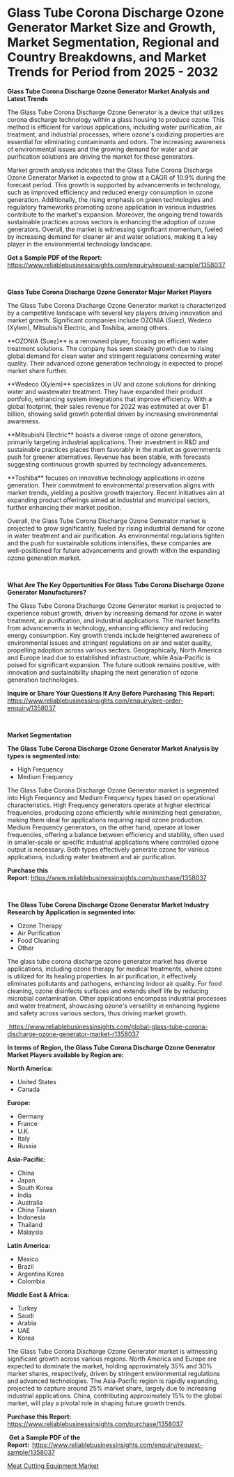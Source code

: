 <p><h1>Glass Tube Corona Discharge Ozone Generator Market Size and Growth, Market Segmentation, Regional and Country Breakdowns, and Market Trends for Period from 2025 -  2032</h1></p><p><strong>Glass Tube Corona Discharge Ozone Generator Market Analysis and Latest Trends</strong></p>
<p><p>The Glass Tube Corona Discharge Ozone Generator is a device that utilizes corona discharge technology within a glass housing to produce ozone. This method is efficient for various applications, including water purification, air treatment, and industrial processes, where ozone's oxidizing properties are essential for eliminating contaminants and odors. The increasing awareness of environmental issues and the growing demand for water and air purification solutions are driving the market for these generators.</p><p>Market growth analysis indicates that the Glass Tube Corona Discharge Ozone Generator Market is expected to grow at a CAGR of 10.9% during the forecast period. This growth is supported by advancements in technology, such as improved efficiency and reduced energy consumption in ozone generation. Additionally, the rising emphasis on green technologies and regulatory frameworks promoting ozone application in various industries contribute to the market's expansion. Moreover, the ongoing trend towards sustainable practices across sectors is enhancing the adoption of ozone generators. Overall, the market is witnessing significant momentum, fueled by increasing demand for cleaner air and water solutions, making it a key player in the environmental technology landscape.</p></p>
<p><strong>Get a Sample PDF of the Report:&nbsp;</strong> <a href="https://www.reliablebusinessinsights.com/enquiry/request-sample/1358037?utm_campaign=3000&utm_medium=2&utm_source=Github&utm_content=ia&utm_term=11042025&utm_id=glass-tube-corona-discharge-ozone-generator">https://www.reliablebusinessinsights.com/enquiry/request-sample/1358037</a></p>
<p>&nbsp;</p>
<p><strong>Glass Tube Corona Discharge Ozone Generator Major Market Players</strong></p>
<p><p>The Glass Tube Corona Discharge Ozone Generator market is characterized by a competitive landscape with several key players driving innovation and market growth. Significant companies include OZONIA (Suez), Wedeco (Xylem), Mitsubishi Electric, and Toshiba, among others.</p><p>**OZONIA (Suez)** is a renowned player, focusing on efficient water treatment solutions. The company has seen steady growth due to rising global demand for clean water and stringent regulations concerning water quality. Their advanced ozone generation technology is expected to propel market share further.</p><p>**Wedeco (Xylem)** specializes in UV and ozone solutions for drinking water and wastewater treatment. They have expanded their product portfolio, enhancing system integrations that improve efficiency. With a global footprint, their sales revenue for 2022 was estimated at over $1 billion, showing solid growth potential driven by increasing environmental awareness.</p><p>**Mitsubishi Electric** boasts a diverse range of ozone generators, primarily targeting industrial applications. Their investment in R&D and sustainable practices places them favorably in the market as governments push for greener alternatives. Revenue has been stable, with forecasts suggesting continuous growth spurred by technology advancements.</p><p>**Toshiba** focuses on innovative technology applications in ozone generation. Their commitment to environmental preservation aligns with market trends, yielding a positive growth trajectory. Recent initiatives aim at expanding product offerings aimed at industrial and municipal sectors, further enhancing their market position.</p><p>Overall, the Glass Tube Corona Discharge Ozone Generator market is projected to grow significantly, fueled by rising industrial demand for ozone in water treatment and air purification. As environmental regulations tighten and the push for sustainable solutions intensifies, these companies are well-positioned for future advancements and growth within the expanding ozone generation market.</p></p>
<p>&nbsp;</p>
<p><strong>What Are The Key Opportunities For Glass Tube Corona Discharge Ozone Generator Manufacturers?</strong></p>
<p><p>The Glass Tube Corona Discharge Ozone Generator market is projected to experience robust growth, driven by increasing demand for ozone in water treatment, air purification, and industrial applications. The market benefits from advancements in technology, enhancing efficiency and reducing energy consumption. Key growth trends include heightened awareness of environmental issues and stringent regulations on air and water quality, propelling adoption across various sectors. Geographically, North America and Europe lead due to established infrastructure, while Asia-Pacific is poised for significant expansion. The future outlook remains positive, with innovation and sustainability shaping the next generation of ozone generation technologies.</p></p>
<p><strong>Inquire or Share Your Questions If Any Before Purchasing This Report:</strong> <a href="https://www.reliablebusinessinsights.com/enquiry/pre-order-enquiry/1358037?utm_campaign=3000&utm_medium=2&utm_source=Github&utm_content=ia&utm_term=11042025&utm_id=glass-tube-corona-discharge-ozone-generator">https://www.reliablebusinessinsights.com/enquiry/pre-order-enquiry/1358037</a></p>
<p>&nbsp;</p>
<p><strong>Market Segmentation</strong></p>
<p><strong>The Glass Tube Corona Discharge Ozone Generator Market Analysis by types is segmented into:</strong></p>
<p><ul><li>High Frequency</li><li>Medium Frequency</li></ul></p>
<p><p>The Glass Tube Corona Discharge Ozone Generator market is segmented into High Frequency and Medium Frequency types based on operational characteristics. High Frequency generators operate at higher electrical frequencies, producing ozone efficiently while minimizing heat generation, making them ideal for applications requiring rapid ozone production. Medium Frequency generators, on the other hand, operate at lower frequencies, offering a balance between efficiency and stability, often used in smaller-scale or specific industrial applications where controlled ozone output is necessary. Both types effectively generate ozone for various applications, including water treatment and air purification.</p></p>
<p><strong>Purchase this Report:&nbsp;</strong><a href="https://www.reliablebusinessinsights.com/purchase/1358037?utm_campaign=3000&utm_medium=2&utm_source=Github&utm_content=ia&utm_term=11042025&utm_id=glass-tube-corona-discharge-ozone-generator">https://www.reliablebusinessinsights.com/purchase/1358037</a></p>
<p>&nbsp;</p>
<p><strong>The Glass Tube Corona Discharge Ozone Generator Market Industry Research by Application is segmented into:</strong></p>
<p><ul><li>Ozone Therapy</li><li>Air Purification</li><li>Food Cleaning</li><li>Other</li></ul></p>
<p><p>The glass tube corona discharge ozone generator market has diverse applications, including ozone therapy for medical treatments, where ozone is utilized for its healing properties. In air purification, it effectively eliminates pollutants and pathogens, enhancing indoor air quality. For food cleaning, ozone disinfects surfaces and extends shelf life by reducing microbial contamination. Other applications encompass industrial processes and water treatment, showcasing ozone's versatility in enhancing hygiene and safety across various sectors, thus driving market growth.</p></p>
<p><a href="https://www.reliablebusinessinsights.com/global-glass-tube-corona-discharge-ozone-generator-market-r1358037?utm_campaign=3000&utm_medium=2&utm_source=Github&utm_content=ia&utm_term=11042025&utm_id=glass-tube-corona-discharge-ozone-generator">&nbsp;https://www.reliablebusinessinsights.com/global-glass-tube-corona-discharge-ozone-generator-market-r1358037</a></p>
<p><strong>In terms of Region, the Glass Tube Corona Discharge Ozone Generator Market Players available by Region are:</strong></p>
<p>
    <p> <strong> North America: </strong>
        <ul>
            <li>United States</li>
            <li>Canada</li>
        </ul>
        </p> 
    <p> <strong> Europe: </strong>
        <ul>
            <li>Germany</li>
            <li>France</li>
            <li>U.K.</li>
            <li>Italy</li>
            <li>Russia</li>
        </ul>
        </p> 
    <p> <strong> Asia-Pacific: </strong>
        <ul>
            <li>China</li>
            <li>Japan</li>
            <li>South Korea</li>
            <li>India</li>
            <li>Australia</li>
            <li>China Taiwan</li>
            <li>Indonesia</li>
            <li>Thailand</li>
            <li>Malaysia</li>
        </ul>
        </p> 
    <p> <strong> Latin America: </strong>
        <ul>
            <li>Mexico</li>
            <li>Brazil</li>
            <li>Argentina Korea</li>
            <li>Colombia</li>
        </ul>
        </p> 
    <p> <strong> Middle East & Africa: </strong>
        <ul>
            <li>Turkey</li>
            <li>Saudi</li>
            <li>Arabia</li>
            <li>UAE</li>
            <li>Korea</li>
        </ul>
    </p>
    </p>
<p><p>The Glass Tube Corona Discharge Ozone Generator market is witnessing significant growth across various regions. North America and Europe are expected to dominate the market, holding approximately 35% and 30% market shares, respectively, driven by stringent environmental regulations and advanced technologies. The Asia-Pacific region is rapidly expanding, projected to capture around 25% market share, largely due to increasing industrial applications. China, contributing approximately 15% to the global market, will play a pivotal role in shaping future growth trends.</p></p>
<p><strong>Purchase this Report: </strong><a href="https://www.reliablebusinessinsights.com/purchase/1358037?utm_campaign=3000&utm_medium=2&utm_source=Github&utm_content=ia&utm_term=11042025&utm_id=glass-tube-corona-discharge-ozone-generator">https://www.reliablebusinessinsights.com/purchase/1358037</a></p>
<p>&nbsp;<strong>Get a Sample PDF of the Report:&nbsp;&nbsp;</strong><a href="https://www.reliablebusinessinsights.com/enquiry/request-sample/1358037?utm_campaign=3000&utm_medium=2&utm_source=Github&utm_content=ia&utm_term=11042025&utm_id=glass-tube-corona-discharge-ozone-generator">https://www.reliablebusinessinsights.com/enquiry/request-sample/1358037</a></p>
<p><strong></strong></p>
<p><p><a href="https://github.com/ccreola81/Market-Research-Report-List-1/blob/main/meat-cutting-equipment-market.md?utm_campaign=3000&utm_medium=2&utm_source=Github&utm_content=ia&utm_term=11042025&utm_id=glass-tube-corona-discharge-ozone-generator">Meat Cutting Equipment Market</a></p></p>
